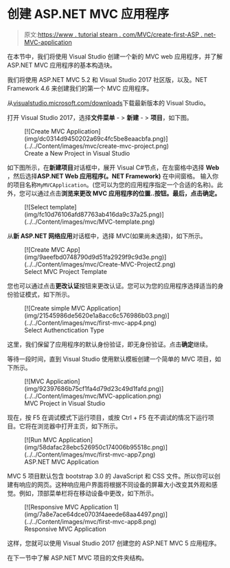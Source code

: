 # 创建 ASP.NET MVC 应用程序

> 原文:[https://www . tutorial stearn . com/MVC/create-first-ASP . net-MVC-application](https://www.tutorialsteacher.com/mvc/create-first-asp.net-mvc-application)

在本节中，我们将使用 Visual Studio 创建一个新的 MVC web 应用程序，并了解 ASP.NET MVC 应用程序的基本构造块。

我们将使用 ASP.NET MVC 5.2 和 Visual Studio 2017 社区版，以及。NET Framework 4.6 来创建我们的第一个 MVC 应用程序。

从[visualstudio.microsoft.com/downloads](https://visualstudio.microsoft.com/downloads/)下载最新版本的 Visual Studio。

打开 Visual Studio 2017，选择**文件菜单** - > **新建** - > **项目**，如下图。

<figure>[![Create MVC Application](img/dc0314d9450202a69c4fc5be8eaacbfa.png)](../../Content/images/mvc/create-mvc-project.png)

<figcaption>Create a New Project in Visual Studio</figcaption>

</figure>

如下图所示，在**新建项目**对话框中，展开 Visual C#节点，在左窗格中选择 **Web** ，然后选择**ASP.NET Web 应用程序(。NET Framework)** 在中间窗格。 输入你的项目名称`MyMVCApplication`。(您可以为您的应用程序指定一个合适的名称)。此外，您可以通过点击**浏览来更改 MVC 应用程序的位置..**按钮。最后，点击**确定。**

<figure>[![Select template](img/fc10d76106afd87763ab416da9c37a25.png)](../../Content/images/mvc/MVC-template.png)</figure>

从**新 ASP.NET 网络应用**对话框中，选择 MVC(如果尚未选择)，如下所示。

<figure>[![Create MVC App](img/9aeefbd0748790d9d51fa2929f9c9d3e.png)](../../Content/images/mvc/Create-MVC-Project2.png)

<figcaption>Select MVC Project Template</figcaption>

</figure>

您也可以通过点击**更改认证**按钮来更改认证。您可以为您的应用程序选择适当的身份验证模式，如下所示。

<figure>[![Create simple MVC Application](img/21545986de5620e1a8acc6c576986b03.png)](../../Content/images/mvc/first-mvc-app4.png)

<figcaption>Select Authenctication Type</figcaption>

</figure>

这里，我们保留了应用程序的默认身份验证，即无身份验证。点击**确定**继续。

等待一段时间，直到 Visual Studio 使用默认模板创建一个简单的 MVC 项目，如下所示。

<figure>[![MVC Application](img/92397686b75cf1fa4d79d23c49d1fafd.png)](../../Content/images/mvc/MVC-application.png)

<figcaption>MVC Project in Visual Studio</figcaption>

</figure>

现在，按 F5 在调试模式下运行项目，或按 Ctrl + F5 在不调试的情况下运行项目。它将在浏览器中打开主页，如下所示。

<figure>[![Run MVC Application](img/58dafac28ebc526950c174006b95518c.png)](../../Content/images/mvc/first-mvc-app7.png)

<figcaption>ASP.NET MVC Application</figcaption>

</figure>

MVC 5 项目默认包含 bootstrap 3.0 的 JavaScript 和 CSS 文件。所以你可以创建有响应的网页。这种响应用户界面将根据不同设备的屏幕大小改变其外观和感觉。例如，顶部菜单栏将在移动设备中更改，如下所示。

<figure>[![Responsive MVC Application 1](img/7a8e7ace64dce0703f4aeede68aa4497.png)](../../Content/images/mvc/first-mvc-app8.png) 

<figcaption>Responsive MVC Application</figcaption>

</figure>

这样，您就可以使用 Visual Studio 2017 创建您的 ASP.NET MVC 5 应用程序。

在下一节中了解 ASP.NET MVC 项目的文件夹结构。
